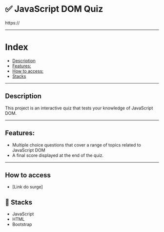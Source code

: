 #  ✅ JavaScript DOM Quiz

https://

---


# Index

- [Description](#-description)
- [Features:](#-features)
- [How to access:](#-how-to-access)
- [Stacks](#-stacks)


---

## Description


This project is an interactive quiz that tests your knowledge of JavaScript DOM.

---

## Features:


- Multiple choice questions that cover a range of topics related to JavaScript DOM
- A final score displayed at the end of the quiz.

---

## How to access

- [Link do surge]


## 🚀 Stacks

-   JavaScript
-   HTML
-   Bootstrap
